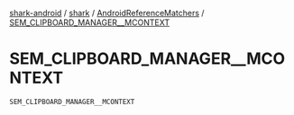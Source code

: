 [shark-android](../../index.md) / [shark](../index.md) / [AndroidReferenceMatchers](index.md) / [SEM_CLIPBOARD_MANAGER__MCONTEXT](./-s-e-m_-c-l-i-p-b-o-a-r-d_-m-a-n-a-g-e-r__-m-c-o-n-t-e-x-t.md)

# SEM_CLIPBOARD_MANAGER__MCONTEXT

`SEM_CLIPBOARD_MANAGER__MCONTEXT`